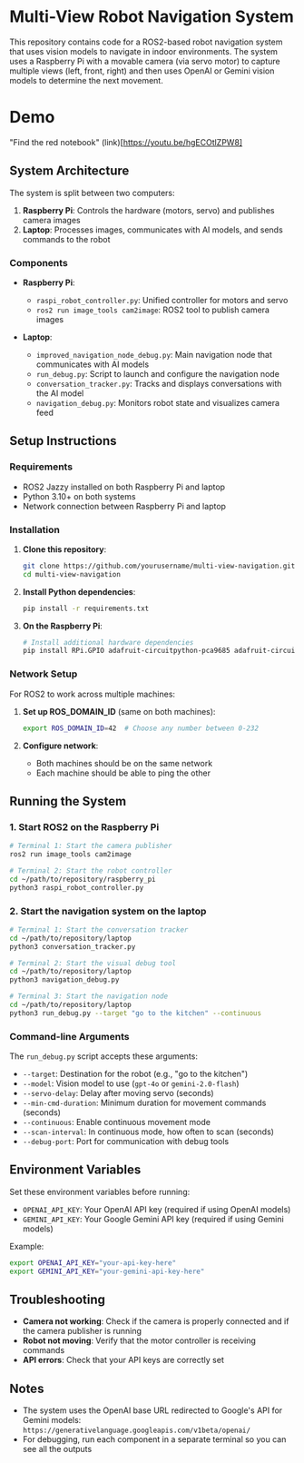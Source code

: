 # Multi-View Robot Navigation System

This repository contains code for a ROS2-based robot navigation system that uses vision models to navigate in indoor environments. The system uses a Raspberry Pi with a movable camera (via servo motor) to capture multiple views (left, front, right) and then uses OpenAI or Gemini vision models to determine the next movement.

# Demo
"Find the red notebook"
(link)[https://youtu.be/hgECOtlZPW8]

## System Architecture

The system is split between two computers:

1. **Raspberry Pi**: Controls the hardware (motors, servo) and publishes camera images
2. **Laptop**: Processes images, communicates with AI models, and sends commands to the robot

### Components

- **Raspberry Pi**:
  - `raspi_robot_controller.py`: Unified controller for motors and servo
  - `ros2 run image_tools cam2image`: ROS2 tool to publish camera images

- **Laptop**:
  - `improved_navigation_node_debug.py`: Main navigation node that communicates with AI models
  - `run_debug.py`: Script to launch and configure the navigation node
  - `conversation_tracker.py`: Tracks and displays conversations with the AI model
  - `navigation_debug.py`: Monitors robot state and visualizes camera feed

## Setup Instructions

### Requirements

- ROS2 Jazzy installed on both Raspberry Pi and laptop
- Python 3.10+ on both systems
- Network connection between Raspberry Pi and laptop

### Installation

1. **Clone this repository**:
   ```bash
   git clone https://github.com/yourusername/multi-view-navigation.git
   cd multi-view-navigation
   ```

2. **Install Python dependencies**:
   ```bash
   pip install -r requirements.txt
   ```

3. **On the Raspberry Pi**:
   ```bash
   # Install additional hardware dependencies
   pip install RPi.GPIO adafruit-circuitpython-pca9685 adafruit-circuitpython-servokit board
   ```

### Network Setup

For ROS2 to work across multiple machines:

1. **Set up ROS_DOMAIN_ID** (same on both machines):
   ```bash
   export ROS_DOMAIN_ID=42  # Choose any number between 0-232
   ```

2. **Configure network**:
   - Both machines should be on the same network
   - Each machine should be able to ping the other

## Running the System

### 1. Start ROS2 on the Raspberry Pi

```bash
# Terminal 1: Start the camera publisher
ros2 run image_tools cam2image

# Terminal 2: Start the robot controller
cd ~/path/to/repository/raspberry_pi
python3 raspi_robot_controller.py
```

### 2. Start the navigation system on the laptop

```bash
# Terminal 1: Start the conversation tracker
cd ~/path/to/repository/laptop
python3 conversation_tracker.py

# Terminal 2: Start the visual debug tool
cd ~/path/to/repository/laptop
python3 navigation_debug.py

# Terminal 3: Start the navigation node
cd ~/path/to/repository/laptop
python3 run_debug.py --target "go to the kitchen" --continuous
```

### Command-line Arguments

The `run_debug.py` script accepts these arguments:

- `--target`: Destination for the robot (e.g., "go to the kitchen")
- `--model`: Vision model to use (`gpt-4o` or `gemini-2.0-flash`)
- `--servo-delay`: Delay after moving servo (seconds)
- `--min-cmd-duration`: Minimum duration for movement commands (seconds)
- `--continuous`: Enable continuous movement mode
- `--scan-interval`: In continuous mode, how often to scan (seconds)
- `--debug-port`: Port for communication with debug tools

## Environment Variables

Set these environment variables before running:

- `OPENAI_API_KEY`: Your OpenAI API key (required if using OpenAI models)
- `GEMINI_API_KEY`: Your Google Gemini API key (required if using Gemini models)

Example:
```bash
export OPENAI_API_KEY="your-api-key-here"
export GEMINI_API_KEY="your-gemini-api-key-here"
```

## Troubleshooting

- **Camera not working**: Check if the camera is properly connected and if the camera publisher is running
- **Robot not moving**: Verify that the motor controller is receiving commands
- **API errors**: Check that your API keys are correctly set

## Notes

- The system uses the OpenAI base URL redirected to Google's API for Gemini models: `https://generativelanguage.googleapis.com/v1beta/openai/`
- For debugging, run each component in a separate terminal so you can see all the outputs
